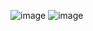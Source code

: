 ![image](https://github.com/KandepiBhavani23/EdYodaPaymentPage/assets/120291769/25616883-5e74-4aa4-bc37-15dbe4aa740a)
![image](https://github.com/KandepiBhavani23/EdYodaPaymentPage/assets/120291769/add21f6e-56d8-4093-8f65-1cb5d299ff3a)
